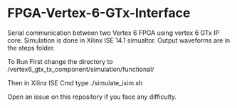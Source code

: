 # FPGA-Vertex-6-GTx-Interface
Serial communication between two Vertex 6 FPGA using vertex 6 GTx IP core. Simulation is done in Xilinx ISE 14.1 simualtor. Output waveforms are in the steps folder.

To Run
First change the directory to /vertex6_gtx_tx_component/simulation/functional/

Then in Xilinx ISE Cmd type
./simulate_isim.sh




Open an issue on this repository if you face any difficulty.
